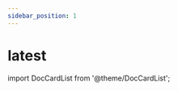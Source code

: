 ```yaml
---
sidebar_position: 1
---
```


# latest

import DocCardList from '@theme/DocCardList';

<DocCardList />
